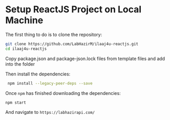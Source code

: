 # Setup ReactJS Project on Local Machine

The first thing to do is to clone the repository:

```sh
git clone https://github.com/LabHazirM/ilaaj4u-reactjs.git
cd ilaaj4u-reactjs
```

Copy package.json and package-json.lock files from template files and add into the folder

Then install the dependencies:
```sh
 npm install --legacy-peer-deps --save
```

Once `npm` has finished downloading the dependencies:
```sh
npm start
```
And navigate to `https://labhazirapi.com/`

